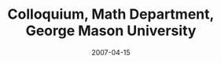 ---
title: "Colloquium, Math Department, George Mason University"
collection: talks
type: "Colloquium" 
permalink: /talks/2007talk5
venue: "Fairfax, VA"
date: 2007-04-15
location: "Fairfax, VA"
---